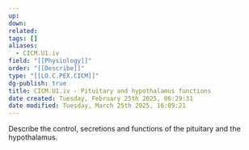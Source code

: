 ```yaml
---
up: 
down: 
related: 
tags: []
aliases:
  - CICM.U1.iv
field: "[[Physiology]]"
order: "[[Describe]]"
type: "[[LO.C.PEX.CICM]]"
dg-publish: true
title: CICM.U1.iv - Pituitary and hypothalamus functions
date created: Tuesday, February 25th 2025, 06:29:31
date modified: Tuesday, March 25th 2025, 16:09:21
---
```


Describe the control, secretions and functions of the pituitary and the hypothalamus.
